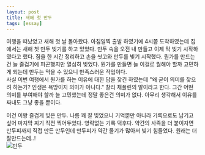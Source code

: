 ```yaml
---
layout: post
title: 새해 첫 만두 
tags: [essay]
---
```

여행을 떠났었고 새해 첫 날 돌아왔다. 아침일찍 출발 하였기에 4시쯤 도착하였는데 집에서는 새해 첫 만두 빚기를 하고 있었다. 만두 속을 오전 내 만들고 이제 막 빚기 시작하였다고 했다. 짐을 한 시간 정리하고 손을 씻고와 만두를 빚기 시작했다. 뭔가를 만드는건 늘 즐겁기에 피곤했지만 열심히 빚었다. 뭔가를 만들면 늘 이걸로 뭘해야 할까 고민하게 되는데 만두는 먹을 수 있으니 만족스러운 작업이다.     
사실 이번 여행에서 뭔가를 하는 이유에 대한 답을 찾긴 하였는데 "왜 굳이 의미를 찾으려 하는가? 인생은 욕망이지 의미가 아니다." 찰리 채플린의 말이라고 한다. 그간 어떤 의미를 부여해야 할까 늘 고민했는데 정말 좋은건 의미가 없다. 아무리 생각해서 이유를 짜내도 그냥 좋을 뿐이다.   

이건 이왕 즐겁게 빚은 만두. 나름 꽤 잘 빚었으니 기억뿐만 아니라 기록으로도 남기고 싶어 마지막 찌기 직전 찍어두었다. 영락없는 기록 덕후다. 약간의 사족을 더 붙이자면 만두피까지 직접 만든 만두인데 만두피가 약간 물기가 많아서 빚기 힘들었다. 원래는 더 잘만드는데..!     
![만두](http://lh3.googleusercontent.com/-RKEAs6wwN5c/VoeKhKnhF0I/AAAAAAAAAic/51h_YlVlXBs/s1280/upload_-1.jpg)